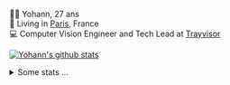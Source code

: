 <p>
  👨🏻 <bold>Yohann</bold>, 27 ans<br/>
  💼 Living in <a href="https://www.google.com/maps?q=paris">Paris</a>, France<br/>
  💻 Computer Vision Engineer and Tech Lead at <a href="https://trayvisor.com/">Trayvisor</a><br/>
</p>

<a href="https://github.com/anuraghazra/github-readme-stats"><img align="center" src="https://github-readme-stats-go94hl40s-yohann84l.vercel.app//api?username=yohann84L&show_icons=true&include_all_commits=true" alt="Yohann's github stats" /> </a>


<details>
  <summary>Some stats ...</summary><br/>
  

<!--START_SECTION:waka-->
![Code Time](http://img.shields.io/badge/Code%20Time-1%2C129%20hrs%2015%20mins-blue)

![Profile Views](http://img.shields.io/badge/Profile%20Views-0-blue)

**🐱 My GitHub Data** 

> 📦 440.8 kB Used in GitHub's Storage 
 > 
> 🏆 984 Contributions in the Year 2024
 > 
> 🚫 Not Opted to Hire
 > 
> 📜 26 Public Repositories 
 > 
> 🔑 21 Private Repositories 
 > 
**I'm an Early 🐤** 

```text
🌞 Morning                14794 commits       ████████░░░░░░░░░░░░░░░░░   31.36 % 
🌆 Daytime                26758 commits       ██████████████░░░░░░░░░░░   56.72 % 
🌃 Evening                5494 commits        ███░░░░░░░░░░░░░░░░░░░░░░   11.65 % 
🌙 Night                  127 commits         ░░░░░░░░░░░░░░░░░░░░░░░░░   00.27 % 
```
📅 **I'm Most Productive on Wednesday** 

```text
Monday                   8626 commits        █████░░░░░░░░░░░░░░░░░░░░   18.29 % 
Tuesday                  8772 commits        █████░░░░░░░░░░░░░░░░░░░░   18.60 % 
Wednesday                10346 commits       █████░░░░░░░░░░░░░░░░░░░░   21.93 % 
Thursday                 9526 commits        █████░░░░░░░░░░░░░░░░░░░░   20.19 % 
Friday                   8972 commits        █████░░░░░░░░░░░░░░░░░░░░   19.02 % 
Saturday                 290 commits         ░░░░░░░░░░░░░░░░░░░░░░░░░   00.61 % 
Sunday                   641 commits         ░░░░░░░░░░░░░░░░░░░░░░░░░   01.36 % 
```


📊 **This Week I Spent My Time On** 

```text
🕑︎ Time Zone: Europe/Paris

💬 Programming Languages: 
SSH Config               10 mins             █████████████████████████   100.00 % 

🔥 Editors: 
VS Code                  10 mins             █████████████████████████   100.00 % 

💻 Operating System: 
Mac                      10 mins             █████████████████████████   100.00 % 
```

**I Mostly Code in Python** 

```text
Python                   26 repos            ██████████████░░░░░░░░░░░   55.32 % 
Jupyter Notebook         4 repos             ██░░░░░░░░░░░░░░░░░░░░░░░   08.51 % 
JavaScript               3 repos             ██░░░░░░░░░░░░░░░░░░░░░░░   06.38 % 
HTML                     2 repos             █░░░░░░░░░░░░░░░░░░░░░░░░   04.26 % 
Shell                    1 repo              █░░░░░░░░░░░░░░░░░░░░░░░░   02.13 % 
```




 Last Updated on 18/08/2024 00:35:30 UTC
<!--END_SECTION:waka-->

